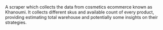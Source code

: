 A scraper which collects the data from cosmetics ecommerce known as Khanoumi.
It collects different skus and available count of every product, providing estimating total warehouse and potentially some insights on their strategies.
